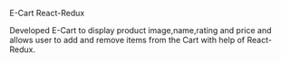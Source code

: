 E-Cart React-Redux

Developed E-Cart to display product image,name,rating and price and 
allows user to add and remove items from the Cart with help of React-Redux.
